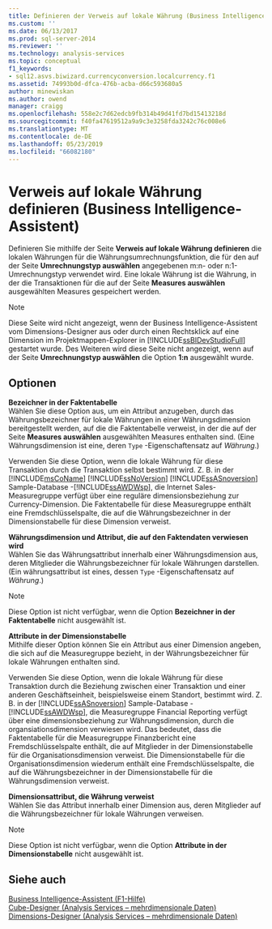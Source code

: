 ```yaml
---
title: Definieren der Verweis auf lokale Währung (Business Intelligence-Assistent) | Microsoft-Dokumentation
ms.custom: ''
ms.date: 06/13/2017
ms.prod: sql-server-2014
ms.reviewer: ''
ms.technology: analysis-services
ms.topic: conceptual
f1_keywords:
- sql12.asvs.biwizard.currencyconversion.localcurrency.f1
ms.assetid: 74993b0d-dfca-476b-acba-d66c593680a5
author: minewiskan
ms.author: owend
manager: craigg
ms.openlocfilehash: 558e2c7d62edcb9fb314b49d41fd7bd15413218d
ms.sourcegitcommit: f40fa47619512a9a9c3e3258fda3242c76c008e6
ms.translationtype: MT
ms.contentlocale: de-DE
ms.lasthandoff: 05/23/2019
ms.locfileid: "66082180"
---
```

# <a name="define-local-currency-reference-business-intelligence-wizard"></a>Verweis auf lokale Währung definieren (Business Intelligence-Assistent)
  Definieren Sie mithilfe der Seite **Verweis auf lokale Währung definieren** die lokalen Währungen für die Währungsumrechnungsfunktion, die für den auf der Seite **Umrechnungstyp auswählen** angegebenen m:n- oder n:1-Umrechnungstyp verwendet wird. Eine lokale Währung ist die Währung, in der die Transaktionen für die auf der Seite **Measures auswählen** ausgewählten Measures gespeichert werden.  
  
> [!NOTE]  
>  Diese Seite wird nicht angezeigt, wenn der Business Intelligence-Assistent vom Dimensions-Designer aus oder durch einen Rechtsklick auf eine Dimension im Projektmappen-Explorer in [!INCLUDE[ssBIDevStudioFull](../includes/ssbidevstudiofull-md.md)] gestartet wurde. Des Weiteren wird diese Seite nicht angezeigt, wenn auf der Seite **Umrechnungstyp auswählen** die Option **1:n** ausgewählt wurde.  
  
## <a name="options"></a>Optionen  
 **Bezeichner in der Faktentabelle**  
 Wählen Sie diese Option aus, um ein Attribut anzugeben, durch das Währungsbezeichner für lokale Währungen in einer Währungsdimension bereitgestellt werden, auf die die Faktentabelle verweist, in der die auf der Seite **Measures auswählen** ausgewählten Measures enthalten sind. (Eine Währungsdimension ist eine, deren `Type` -Eigenschaftensatz auf *Währung*.)  
  
 Verwenden Sie diese Option, wenn die lokale Währung für diese Transaktion durch die Transaktion selbst bestimmt wird. Z. B. in der [!INCLUDE[msCoName](../includes/msconame-md.md)] [!INCLUDE[ssNoVersion](../includes/ssnoversion-md.md)] [!INCLUDE[ssASnoversion](../includes/ssasnoversion-md.md)] Sample-Database -[!INCLUDE[ssAWDWsp](../includes/ssawdwsp-md.md)], die Internet Sales-Measuregruppe verfügt über eine reguläre dimensionsbeziehung zur Currency-Dimension. Die Faktentabelle für diese Measuregruppe enthält eine Fremdschlüsselspalte, die auf die Währungsbezeichner in der Dimensionstabelle für diese Dimension verweist.  
  
 **Währungsdimension und Attribut, die auf den Faktendaten verwiesen wird**  
 Wählen Sie das Währungsattribut innerhalb einer Währungsdimension aus, deren Mitglieder die Währungsbezeichner für lokale Währungen darstellen. (Ein währungsattribut ist eines, dessen `Type` -Eigenschaftensatz auf *Währung*.)  
  
> [!NOTE]  
>  Diese Option ist nicht verfügbar, wenn die Option **Bezeichner in der Faktentabelle** nicht ausgewählt ist.  
  
 **Attribute in der Dimensionstabelle**  
 Mithilfe dieser Option können Sie ein Attribut aus einer Dimension angeben, die sich auf die Measuregruppe bezieht, in der Währungsbezeichner für lokale Währungen enthalten sind.  
  
 Verwenden Sie diese Option, wenn die lokale Währung für diese Transaktion durch die Beziehung zwischen einer Transaktion und einer anderen Geschäftseinheit, beispielsweise einem Standort, bestimmt wird. Z. B. in der [!INCLUDE[ssASnoversion](../includes/ssasnoversion-md.md)] Sample-Database -[!INCLUDE[ssAWDWsp](../includes/ssawdwsp-md.md)], die Measuregruppe Financial Reporting verfügt über eine dimensionsbeziehung zur Währungsdimension, durch die organsiationsdimension verwiesen wird. Das bedeutet, dass die Faktentabelle für die Measuregruppe Finanzbericht eine Fremdschlüsselspalte enthält, die auf Mitglieder in der Dimensionstabelle für die Organisationsdimension verweist. Die Dimensionstabelle für die Organisationsdimension wiederum enthält eine Fremdschlüsselspalte, die auf die Währungsbezeichner in der Dimensionstabelle für die Währungsdimension verweist.  
  
 **Dimensionsattribut, die Währung verweist**  
 Wählen Sie das Attribut innerhalb einer Dimension aus, deren Mitglieder auf die Währungsbezeichner für lokale Währungen verweisen.  
  
> [!NOTE]  
>  Diese Option ist nicht verfügbar, wenn die Option **Attribute in der Dimensionstabelle** nicht ausgewählt ist.  
  
## <a name="see-also"></a>Siehe auch  
 [Business Intelligence-Assistent (F1-Hilfe)](business-intelligence-wizard-f1-help.md)   
 [Cube-Designer &#40;Analysis Services – mehrdimensionale Daten&#41;](cube-designer-analysis-services-multidimensional-data.md)   
 [Dimensions-Designer &#40;Analysis Services – mehrdimensionale Daten&#41;](dimension-designer-analysis-services-multidimensional-data.md)  
  
  
